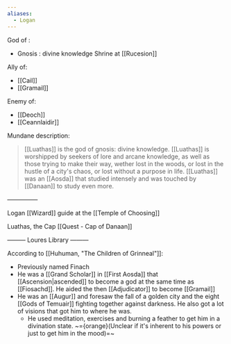 ```yaml
---
aliases:
  - Logan
---
```

God of :
- Gnosis : divine knowledge
Shrine at [[Rucesion]]

Ally of:
- [[Cail]]
- [[Gramail]]

Enemy of:
- [[Deoch]]
- [[Ceannlaidir]]

Mundane description:
> [[Luathas]] is the god of gnosis: divine knowledge. [[Luathas]] is worshipped by seekers of lore and arcane knowledge, as well as those trying to make their way, wether lost in the woods, or lost in the hustle of a city's chaos, or lost without a purpose in life.
> [[Luathas]] was an [[Aosda]] that studied intensely and was touched by [[Danaan]] to study even more.

—————

Logan
[[Wizard]] guide at the [[Temple of Choosing]]

Luathas, the Cap
[[Quest - Cap of Danaan]]

——— Loures Library ———

According to [[Huhuman, "The Children of Grinneal"]]:
- Previously named Finach
- He was a [[Grand Scholar]] in [[First Aosda]] that [[Ascension|ascended]] to become a god at the same time as [[Fiosachd]]. He aided the then [[Adjudicator]] to become [[Gramail]]
- He was an [[Augur]] and foresaw the fall of a golden city and the eight [[Gods of Temuair]] fighting together against darkness. He also got a lot of visions that got him to where he was.
	- He used meditation, exercises and burning a feather to get him in a divination state. ~={orange}(Unclear if it's inherent to his powers or just to get him in the mood)=~